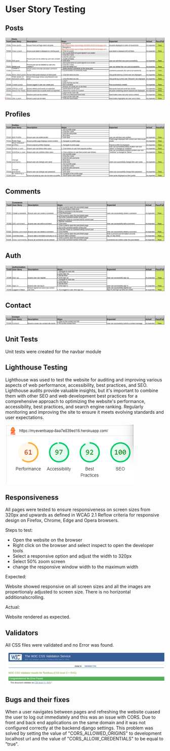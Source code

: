 # User Story Testing


## Posts

![Posts](./readme/testing/tc1.png)

## Profiles

![Profiles](./readme/testing/tc2.png)

## Comments

![Comments](./readme/testing/tc3.png)

## Auth

![Auth](./readme/testing/tc4.png)

## Contact

![Contact](./readme/testing/tc5.png)


## Unit Tests

Unit tests were created for the navbar module

## Lighthouse Testing

Lighthouse was used to test the website for auditing and improving various aspects of web performance, accessibility, best practices, and SEO. Lighthouse audits provide valuable insights, but it's important to combine them with other SEO and web development best practices for a comprehensive approach to optimizing the website's performance, accessibility, best practices, and search engine ranking. Regularly monitoring and improving the site to ensure it meets evolving standards and user expectations.

![lighthouse](./readme/testing/lighthouse.png)


## Responsiveness

All pages were tested to ensure responsiveness on screen sizes from 320px and upwards as defined in WCAG 2.1 Reflow criteria for responsive design on Firefox, Chrome, Edge and Opera browsers.

Steps to test:

* Open the website on the browser
* Right click on the browser and select inspect to open the developer tools
* Select a responsive option and adjust the width to 320px
* Select 50% zoom screen
* change the responsive window width to the maximum width

Expected:

Website showed responsive on all screen sizes and all the images are propertionaly adjusted to screen size. There is no horizontal additionalscrolling. 

Actual:

Website rendered as expected.

## Validators

All CSS files were validated and no Error was found.

![CSS](./readme/testing/css-validator.png)

## Bugs and their fixes

When a user navigates between pages and refreshing the website cuased the user to log out immediately and this was an issue with CORS. Due to front and back end applications on the same domain and it was not configured correctly at the backend django settings. This problem was solved by setting the value of "CORS_ALLOWED_ORIGINS" to development localhost url and the value of "CORS_ALLOW_CREDENTIALS" to be equal to "true".